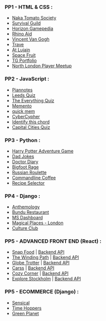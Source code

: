 ### PP1 - HTML & CSS :
- [Naka Tomato Society](https://github.com/Pelikantapeten/p1-nacka-tomato-society)
- [Survival Guild](https://github.com/Irishbecky91/survival-guild)
- [Horizon Gamepedia](https://github.com/AlexaH88/horizon-gamepedia)
- [Rhino Aid](https://github.com/Tony118g/rhino-aid)
- [Vincent Van Gogh](https://github.com/leoniemclaughlin7/Vincent-Van-Gogh#vincent-van-gogh)
- [Trave](https://github.com/conroy9068/project-1-trave-website)
- [At Lujain](https://github.com/SalMod91/project-1-at-lujain)
- [Space Fruit](https://github.com/ShaneDoyleDev/spacefruit)
- [TG Portfolio](https://github.com/timgoalen/tg-composer-portfolio)
- [North London Player Meetup](https://github.com/sjayawardena/p1-northlondon-multiplayer-meetup)

### PP2 - JavaScript :
- [Piannotes](https://github.com/AlexaH88/pianotes)
- [Leeds Quiz](https://github.com/andreas-ka/leeds-quiz)
- [The Everything Quiz](https://github.com/Tony118g/the-everything-quiz)
- [Memento](https://github.com/AndreeeasN/pp2-memento)
- [quick mem](https://github.com/Pelikantapeten/p2-quickmem/tree/main)
- [CyberCypher](https://github.com/ShaneDoyleDev/cybercypher/tree/main)
- [Identify this chord](https://github.com/timgoalen/identify-this-chord)
- [Capital Cities Quiz](https://github.com/sjayawardena/p2-capital-cities-quiz)
<!-- - [Odd or Even](https://github.com/SalMod91/project-2-odd-even) -->

### PP3 - Python :
- [Harry Potter Adventure Game](https://github.com/AlexaH88/harry-potter-adventure-game)
- [Dad Jokes](https://github.com/Pelikantapeten/p3-dad-jokes)
- [Doctor Diary](https://github.com/Tony118g/doctor-diary)
- [Bigfoot Rage](https://github.com/andreas-ka/bigfoot-rage)
- [Russian Roulette](https://github.com/DebbieBergstrom/Russian-Roulette/tree/main)
- [Commandline Coffee](https://github.com/timgoalen/command-line-coffee)
- [Recipe Selector](https://github.com/sjayawardena/p3-three-ingredient-recipe-selector)
<!-- - [Text Land](https://github.com/SalMod91/project-3-text-land) -->

### PP4 - Django :
- [Anthemology](https://github.com/AlexaH88/anthemology)
- [Bundu Restaurant](https://github.com/Tony118g/bundu-restaurant)
- [MS Dashboard](https://github.com/Pelikantapeten/p4-ms-dashboard)
- [Magical Places - London](https://github.com/timgoalen/magical-places-london)
- [Culture Club](https://github.com/DebbieBergstrom/Culture-Club)

### PP5 - ADVANCED FRONT END (React) :
- [Snap Food](https://github.com/aleksandracodes/ci_pp5_snapfood) | [Backend API](https://github.com/aleksandracodes/snapfood-drf-api)
- [The Winding Path](https://github.com/cornishcoder1/pp5-react-frontend-the-winding-path) | [Backend API](https://github.com/cornishcoder1/pp5-backend-DRF-the-winding-path)
- [Globe Trotter](https://github.com/Stuffy33/globetrotter) | [Backend API](https://github.com/Stuffy33/globetrotter-drf-api)
- [Carss](https://github.com/ErikHgm/carss-react-frontend) | [Backend API](https://github.com/ErikHgm/carss-drf-backend)
- [Cozy Corner](https://github.com/mikakallberg/cozycorner) | [Backend API](https://github.com/mikakallberg/Project-Portfolio-5-DRF)
- [Explore Stockholm](https://github.com/andreas-ka/explore-sthlm-react-frontend) | [Backend API](https://github.com/andreas-ka/explore-sthlm-api)

### PP5 - ECOMMERCE (Django) :
- [Sensical](https://github.com/davidcalikes/sensical.ie) <!-- Distinction -->
- [Time Hoppers](https://github.com/ciaraosull/project-5-time-hoppers) <!-- Merit -->
- [Green Planet](https://github.com/AnaMelisaGo/portfolio-5-green-planet) <!-- Pass -->
<!-- - [Sweet Tooth](https://github.com/AndreeeasN/pp5-swetooth-candy-co) -->
<!-- - [Live | Events](https://github.com/StaffanHynge/E-commerce-store-v1) -->
<!-- - [Work Workouts](https://github.com/Rakdoslover/Project-5-first) -->

